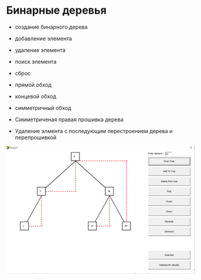 # Бинарные деревья
- создание бинарного дерева
- добавление элемента 
- удаление элемента
- поиск элемента 
- сброс
- прямой обход
- концевой обход 
- симметричный обход

- Симметриченая правая прошивка дерева
- Удаление элмента с последующим перестроением дерева и перепрошивкой

![Img_alt](https://github.com/Butonsusumom/SIAOD_6/blob/master/Capture4.PNG)


